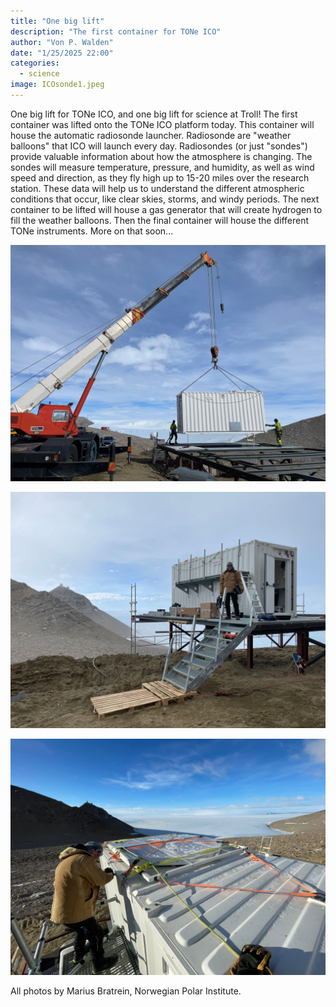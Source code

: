 ```yaml
---
title: "One big lift"
description: "The first container for TONe ICO"
author: "Von P. Walden"
date: "1/25/2025 22:00"
categories:
  - science
image: ICOsonde1.jpeg
---
```


One big lift for TONe ICO, and one big lift for science at Troll! The first container was lifted onto the TONe ICO platform today. This container will house the automatic radiosonde launcher. Radiosonde are "weather balloons" that ICO will launch every day. Radiosondes (or just "sondes") provide valuable information about how the atmosphere is changing. The sondes will measure temperature, pressure, and humidity, as well as wind speed and direction, as they fly high up to 15-20 miles over the research station. These data will help us to understand the different atmospheric conditions that occur, like clear skies, storms, and windy periods. The next container to be lifted will house a gas generator that will create hydrogen to fill the weather balloons. Then the final container will house the different TONe instruments. More on that soon...

![One big lift!](ICOsonde2.jpeg)

![The front steps to the ICO Terrace](ICOsonde3.jpeg)

![First access to the roof](ICOsonde4.jpeg)

All photos by Marius Bratrein, Norwegian Polar Institute.
